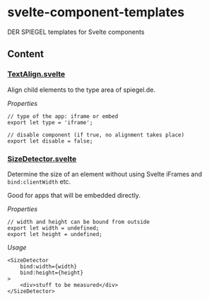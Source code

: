 # svelte-component-templates
DER SPIEGEL templates for Svelte components


## Content


### [TextAlign.svelte](./TextAlign.svelte)

Align child elements to the type area of spiegel.de.

*Properties*
```{JavaScript}
// type of the app: iframe or embed
export let type = 'iframe';

// disable component (if true, no alignment takes place)
export let disable = false;
```


### [SizeDetector.svelte](./SizeDetector.svelte)

Determine the size of an element without using Svelte iFrames and `bind:clientWidth` etc.

Good for apps that will be embedded directly.

*Properties*
```{JavaScript}
// width and height can be bound from outside
export let width = undefined;
export let height = undefined;
```

*Usage*
```{JavaScript}
<SizeDetector
    bind:width={width}
    bind:height={height}
>
    <div>stuff to be measured</div>
</SizeDetector>
```